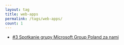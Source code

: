 ```yaml
---
layout: tag
title: web-apps
permalink: /tags/web-apps/
count: 1
---
```


- [#3 Spotkanie grupy Microsoft Group Poland za nami](https://blog.justcloud.pl/3-spotkanie-grupy-microsoft-group-poland-za-nami)

